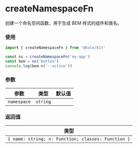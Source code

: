 # createNamespaceFn

创建一个命名空间函数，用于生成 BEM 样式的组件和类名。

### 使用

```ts
import { createNamespaceFn } from '@kale/kit'

const ns = createNamespaceFn('my-app')
const bem = ns('button')
console.log(bem.n('--active'))
```

### 参数

| 参数        | 类型     | 默认值 |
| ----------- | -------- | ------ |
| `namespace` | `string` |        |

### 返回值

| 类型                                               |
| -------------------------------------------------- |
| `{ name: string; n: Function; classes: Function }` |
